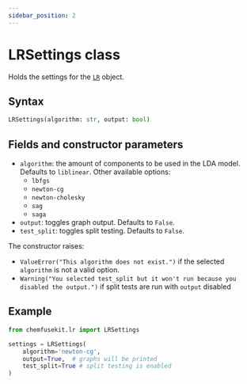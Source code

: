 ```yaml
---
sidebar_position: 2
---
```


# LRSettings class

Holds the settings for the [`LR`](./lr.md) object.

## Syntax

```python
LRSettings(algorithm: str, output: bool)
```

## Fields and constructor parameters

- `algorithm`: the amount of components to be used in the LDA model. Defaults to
  `liblinear`.  Other available options:
    - `lbfgs`
    - `newton-cg`
    - `newton-cholesky`
    - `sag`
    - `saga`
- `output`: toggles graph output. Defaults to `False`.
- `test_split`: toggles split testing. Defaults to `False`.

The constructor raises:
- `ValueError("This algorithm does not exist.")` if the selected `algorithm`
  is not a valid option.
- `Warning("You selected test_split but it won't run because you disabled the output.")` if split tests are run with `output` disabled

## Example

```python
from chemfusekit.lr import LRSettings

settings = LRSettings(
    algorithm='newton-cg',
    output=True,  # graphs will be printed
    test_split=True # split testing is enabled
)
```